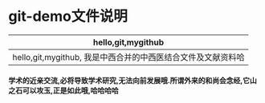# git-demo文件说明



| hello,git,mygithub                                           |
| ------------------------------------------------------------ |
| hello,git,mygithub, 我是中西合并的中西医结合文件及文献资料哈 |

#### 学术的近亲交流,必将导致学术研究,无法向前发展哦.所谓外来的和尚会念经,它山之石可以攻玉,正是如此哦,哈哈哈哈